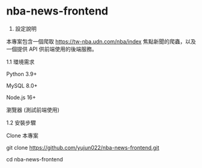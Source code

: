 # nba-news-frontend

1. 設定說明

本專案包含一個爬取 https://tw-nba.udn.com/nba/index 焦點新聞的爬蟲，以及一個提供 API 供前端使用的後端服務。

1.1 環境需求

Python 3.9+

MySQL 8.0+

Node.js 16+

瀏覽器 (測試前端使用)

1.2 安裝步驟

Clone 本專案

git clone https://github.com/yujun022/nba-news-frontend.git

cd nba-news-frontend
